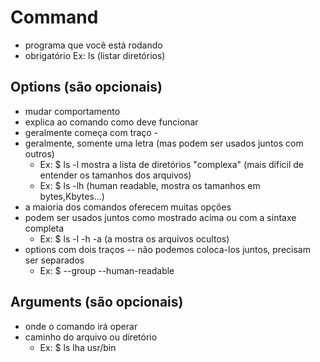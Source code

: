 # Command

* programa que você está rodando
* obrigatório
Ex: ls (listar diretórios)

## Options (são opcionais)

* mudar comportamento
* explica ao comando como deve funcionar
* geralmente começa com traço -
* geralmente, somente uma letra (mas podem ser usados juntos com outros)
  * Ex: $ ls -l mostra a lista de diretórios "complexa" (mais difícil de entender os tamanhos dos arquivos)
  * Ex: $ ls -lh (human readable, mostra os tamanhos em bytes,Kbytes...)
* a maioria dos comandos oferecem muitas opções
* podem ser usados juntos como mostrado acima ou com a sintaxe completa
  * Ex: $ ls -l -h -a (a mostra os arquivos ocultos)
* options com dois traços -- não podemos coloca-los juntos, precisam ser separados
  * Ex: $ --group --human-readable

## Arguments (são opcionais)

* onde o comando irá operar
* caminho do arquivo ou diretório
  * Ex: $ ls lha usr/bin